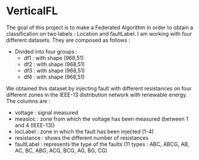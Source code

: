# VerticalFL

The goal of this project is to make a Federated Algorithm in order to obtain a classification on two labels : Location and faultLabel.
I am working with four different datasets.
They are composed as follows : 
- Divided into four groups :
  - df1 : with shape (968,51)
  - df2 : with shape (968,51)
  - df3 : with shape (968,51)
  - df4 : with shape (968,51)
  
We obtained this dataset by injecting fault with different resistances on four different zones in the IEEE-13 distribution network with renewable energy. 
The columns are : 
 - voltage : signal measured
 - measloc : zone from which the voltage has been measured (between 1 and 4 (IEEE-13))
 - locLabel : zone in which the fault has been injected (1-4)
 - resistance : shows the different number of resistances
 - faultLabel : represents the type of the faults (11 types : ABC, ABCG, AB, AC, BC, ABG, ACG, BCG, AG, BG, CG)
